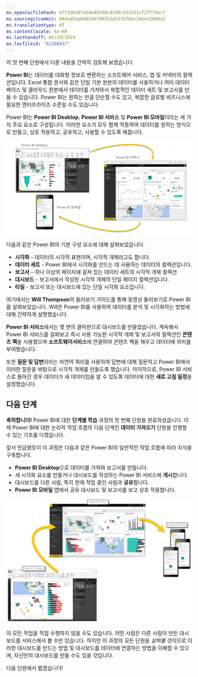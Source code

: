 ```yaml
---
ms.openlocfilehash: b7f2dbd4fa58e86598c0258c432d31cf2f775ecf
ms.sourcegitcommit: 60dad5aa0d85db790553e537bf8ac34ee3289ba3
ms.translationtype: HT
ms.contentlocale: ko-KR
ms.lasthandoff: 05/29/2019
ms.locfileid: "61260437"
---
```

이 첫 번째 단원에서 다룬 내용을 간략히 검토해 보겠습니다.

**Power BI**는 데이터를 대화형 정보로 변환하는 소프트웨어 서비스, 앱 및 커넥터의 컬렉션입니다. Excel 통합 문서와 같은 단일 기본 원본의 데이터를 사용하거나 여러 데이터베이스 및 클라우드 원본에서 데이터를 가져와서 복합적인 데이터 세트 및 보고서를 만들 수 있습니다. Power BI는 원하는 만큼 단순할 수도 있고, 복잡한 글로벌 비즈니스에 필요한 엔터프라이즈 수준일 수도 있습니다.

Power BI는 **Power BI Desktop**, **Power BI 서비스** 및 **Power BI 모바일**이라는 세 가지 주요 요소로 구성됩니다. 이러한 요소가 모두 함께 작동하여 데이터를 원하는 방식으로 만들고, 상호 작용하고, 공유하고, 사용할 수 있도록 해줍니다.

![](media/0-4-summary-of-intro-to-power-bi/c0a4_1.png)

다음과 같은 Power BI의 기본 구성 요소에 대해 살펴보았습니다.

* **시각화** – 데이터의 시각적 표현이며, 시각적 개체라고도 합니다.
* **데이터 세트** - Power BI에서 시각화를 만드는 데 사용하는 데이터의 컬렉션입니다.
* **보고서** – 하나 이상의 페이지에 걸쳐 있는 데이터 세트의 시각적 개체 컬렉션
* **대시보드** - 보고서에서 작성된 시각적 개체의 단일 페이지 컬렉션입니다.
* **타일** - 보고서 또는 대시보드에 있는 단일 시각화 요소입니다.

여기에서는 **Will Thompson**의 둘러보기 가이드를 통해 동영상 둘러보기로 Power BI를 살펴보았습니다. Will은 Power BI를 사용하여 데이터를 분석 및 시각화하는 방법에 대해 간략하게 설명했습니다.

<!---
In **Power BI Desktop**, we connected to a basic Excel file, created visualizations, then published those visualizations to the service. Even if you use Power BI only with your Excel workbooks, you can gain amazing visual insights with those Excel workbooks, and both interact and share it in ways never before possible.
-->
**Power BI 서비스**에서는 몇 번의 클릭만으로 대시보드를 만들었습니다. 계속해서 Power BI 서비스를 살펴보고 즉시 사용 가능한 시각적 개체 및 보고서의 컬렉션인 **콘텐츠 팩**을 사용했으며 **소프트웨어서비스**에 연결하여 콘텐츠 팩을 채우고 데이터에 의미를 부여했습니다.

또한 **질문 및 답변**이라는 자연어 쿼리를 사용하여 답변에 대해 질문하고 Power BI에서 이러한 질문을 바탕으로 시각적 개체를 만들도록 했습니다. 마지막으로, Power BI 서비스로 돌아간 경우 데이터가 새 데이터임을 알 수 있도록 데이터에 대한 **새로 고침 일정**을 설정했습니다.

## <a name="next-steps"></a>다음 단계
**축하합니다!** Power BI에 대한 **단계별 학습** 과정의 첫 번째 단원을 완료하셨습니다. 이제 Power BI에 대한 논리적 작업 흐름의 다음 단계인 **데이터 가져오기** 단원을 진행할 수 있는 기초를 다졌습니다.

앞서 언급했듯이 이 과정은 다음과 같은 Power BI의 일반적인 작업 흐름에 따라 지식을 구축합니다.

* **Power BI Desktop**으로 데이터를 가져와 보고서를 만듭니다.
* 새 시각화 요소를 만들거나 대시보드를 작성하는 Power BI 서비스에 **게시**합니다.
* 대시보드를 다른 사람, 특히 현재 작업 중인 사람과 **공유**합니다.
* **Power BI 모바일** 앱에서 공유 대시보드 및 보고서를 보고 상호 작용합니다.

![](media/0-4-summary-of-intro-to-power-bi/c0a1_1.png)

이 모든 작업을 직접 수행하지 않을 수도 있습니다. 어떤 사람은 다른 사람이 만든 대시보드를 서비스에서 볼 수만 있습니다. 하지만 이 과정의 모든 단원을 *살펴볼* 것이므로 이러한 대시보드를 만드는 방법 및 대시보드를 데이터에 연결하는 방법을 이해할 수 있으며, 자신만의 대시보드를 만들 수도 있을 것입니다. 

다음 단원에서 뵙겠습니다!

